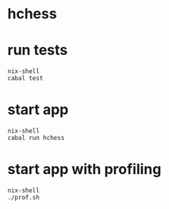 # hchess

# run tests

    nix-shell
    cabal test

# start app

    nix-shell
    cabal run hchess
    
    
# start app with profiling

    nix-shell
    ./prof.sh
